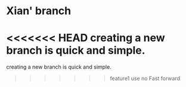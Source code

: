 # Xian' branch
<<<<<<< HEAD
creating a new branch is quick and simple.
=======
creating a new branch is quick and simple.
>>>>>>> feature1
use no Fast forward
